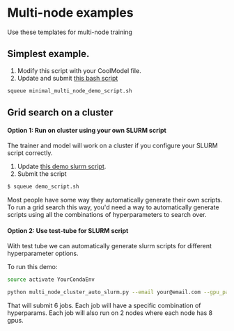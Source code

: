 # Multi-node examples
Use these templates for multi-node training

## Simplest example.   
1. Modify this script with your CoolModel file.   
2. Update and submit [this bash script]()   
```bash
squeue minimal_multi_node_demo_script.sh
```

## Grid search on a cluster   

#### Option 1: Run on cluster using your own SLURM script    
The trainer and model will work on a cluster if you configure your SLURM script correctly.   

1. Update [this demo slurm script]().  
2. Submit the script   
```bash
$ squeue demo_script.sh
```

Most people have some way they automatically generate their own scripts.  
To run a grid search this way, you'd need a way to automatically generate scripts using all the combinations of 
hyperparameters to search over.   

#### Option 2: Use test-tube for SLURM script
With test tube we can automatically generate slurm scripts for different hyperparameter options.   

To run this demo:    
```bash
source activate YourCondaEnv

python multi_node_cluster_auto_slurm.py --email your@email.com --gpu_partition your_partition --conda_env YourCondaEnv
```

That will submit 6 jobs. Each job will have a specific combination of hyperparams. Each job will also run on 2 nodes
where each node has 8 gpus.   
